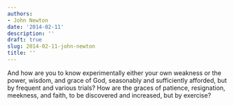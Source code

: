 ```yaml
---
authors:
- John Newton
date: '2014-02-11'
description: ''
draft: true
slug: 2014-02-11-john-newton
title: ''
---
```

And how are you to know experimentally either your own weakness or the power, wisdom, and grace of God, seasonably and sufficiently afforded, but by frequent and various trials? How are the graces of patience, resignation, meekness, and faith, to be discovered and increased, but by exercise?




